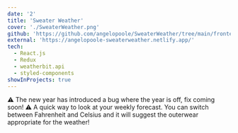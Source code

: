 ```yaml
---
date: '2'
title: 'Sweater Weather'
cover: './SweaterWeather.png'
github: 'https://github.com/angelopoole/SweaterWeather/tree/main/frontend-sweaterweather'
external: 'https://angelopoole-sweaterweather.netlify.app/'
tech:
  - React.js
  - Redux
  - weatherbit.api
  - styled-components
showInProjects: true
---
```


⚠️ The new year has introduced a bug where the year is off, fix coming soon! ⚠️
A quick way to look at your weekly forecast. You can switch between Fahrenheit and Celsius and it will suggest the outerwear appropriate for the weather!
